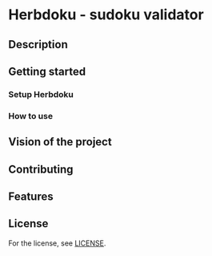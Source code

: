 # Herbdoku - sudoku validator

## Description

## Getting started

### Setup Herbdoku

### How to use

## Vision of the project

## Contributing

## Features

## License

For the license, see [LICENSE](LICENSE).

